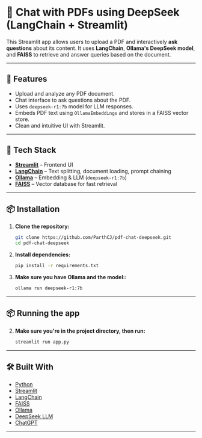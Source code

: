 # 💬 Chat with PDFs using DeepSeek (LangChain + Streamlit)

This Streamlit app allows users to upload a PDF and interactively **ask questions** about its content. It uses **LangChain**, **Ollama's DeepSeek model**, and **FAISS** to retrieve and answer queries based on the document.

---

## 🚀 Features

- Upload and analyze any PDF document.
- Chat interface to ask questions about the PDF.
- Uses `deepseek-r1:7b` model for LLM responses.
- Embeds PDF text using `OllamaEmbeddings` and stores in a FAISS vector store.
- Clean and intuitive UI with Streamlit.

---

## 🧠 Tech Stack

- **[Streamlit](https://streamlit.io/)** – Frontend UI
- **[LangChain](https://www.langchain.com/)** – Text splitting, document loading, prompt chaining
- **[Ollama](https://ollama.com/)** – Embedding & LLM (`deepseek-r1:7b`)
- **[FAISS](https://github.com/facebookresearch/faiss)** – Vector database for fast retrieval

---

## 📦 Installation

1. **Clone the repository:**
   ```bash
   git clone https://github.com/ParthCJ/pdf-chat-deepseek.git
   cd pdf-chat-deepseek

2. **Install dependencies:**
   ```bash
   pip install -r requirements.txt
   
3. **Make sure you have Ollama and the model::**
   ```bash
   ollama run deepseek-r1:7b

-----


## 📦 Running the app

2. **Make sure you're in the project directory, then run:**
   ```bash
   streamlit run app.py

-----
## 🛠️ Built With

- [Python](https://www.python.org/)
- [Streamlit](https://streamlit.io/)
- [LangChain](https://www.langchain.com/)
- [FAISS](https://github.com/facebookresearch/faiss)
- [Ollama](https://ollama.com/)
- [DeepSeek LLM](https://huggingface.co/deepseek-ai)
- [ChatGPT](https://openai.com/index/chatgpt/)

------
